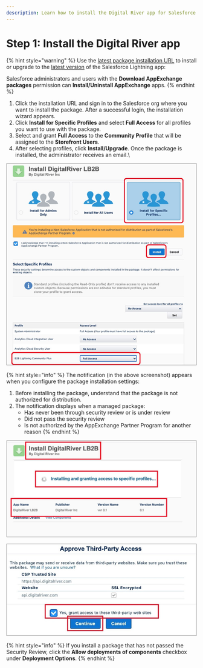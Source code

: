 ```yaml
---
description: Learn how to install the Digital River app for Salesforce Lightning.
---
```


# Step 1: Install the Digital River app

{% hint style="warning" %}
Use the [latest package installation URL](../#system-requirements) to install or upgrade to the [latest version](../#system-requirements) of the Salesforce Lightning app:

Salesforce administrators and users with the **Download AppExchange packages** permission can **Install/Uninstall AppExchange** apps.
{% endhint %}

1. Click the installation URL and sign in to the Salesforce org where you want to install the package. After a successful login, the installation wizard appears.
2. Click **Install for Specific Profiles** and select **Full Access** for all profiles you want to use with the package.
3. Select and grant **Full Access** to the **Community Profile** that will be assigned to the **Storefront Users**.
4. After selecting profiles, click **Install/Upgrade**. Once the package is installed, the administrator receives an email.\


![](<../.gitbook/assets/Install DR 1.jpg>)

{% hint style="info" %}
The notification (in the above screenshot) appears when you configure the package installation settings:

1. Before installing the package, understand that the package is not authorized for distribution.
2. The notification displays when a managed package:
   * Has never been through security review or is under review
   * Did not pass the security review
   * Is not authorized by the AppExchange Partner Program for another reason
{% endhint %}

![](<../.gitbook/assets/Install DR 2.jpg>)

![](<../.gitbook/assets/Install DR 3.jpg>)

{% hint style="info" %}
If you install a package that has not passed the Security Review, click the **Allow deployments of components** checkbox under **Deployment Options**.
{% endhint %}
